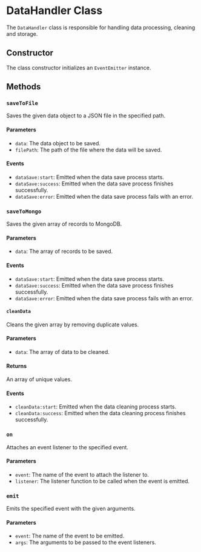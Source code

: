 # DataHandler Class

The `DataHandler` class is responsible for handling data processing, cleaning and storage.

## Constructor

The class constructor initializes an `EventEmitter` instance.

## Methods

### `saveToFile`

Saves the given data object to a JSON file in the specified path.

#### Parameters

- `data`: The data object to be saved.
- `filePath`: The path of the file where the data will be saved.

#### Events

- `dataSave:start`: Emitted when the data save process starts.
- `dataSave:success`: Emitted when the data save process finishes successfully.
- `dataSave:error`: Emitted when the data save process fails with an error.

### `saveToMongo`

Saves the given array of records to MongoDB.

#### Parameters

- `data`: The array of records to be saved.

#### Events

- `dataSave:start`: Emitted when the data save process starts.
- `dataSave:success`: Emitted when the data save process finishes successfully.
- `dataSave:error`: Emitted when the data save process fails with an error.

#### `cleanData`

Cleans the given array by removing duplicate values.

#### Parameters

- `data`: The array of data to be cleaned.

#### Returns

An array of unique values.

#### Events

- `cleanData:start`: Emitted when the data cleaning process starts.
- `cleanData:success`: Emitted when the data cleaning process finishes successfully.

### `on`

Attaches an event listener to the specified event.

#### Parameters

- `event`: The name of the event to attach the listener to.
- `listener`: The listener function to be called when the event is emitted.

### `emit`

Emits the specified event with the given arguments.

#### Parameters

- `event`: The name of the event to be emitted.
- `args`: The arguments to be passed to the event listeners.
